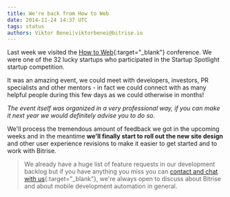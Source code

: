```yaml
---
title: We're back from How to Web
date: 2014-11-24 14:37 UTC
tags: status
authors: Viktor Benei|viktorbenei@bitrise.io
---
```


Last week we visited the [How to Web](http://2014.howtoweb.co/){:target="_blank"} conference.
We were one of the 32 lucky startups who participated in the
Startup Spotlight startup competition.

It was an amazing event, we could meet with developers, investors, PR specialists
and other mentors - in fact we could connect with as many helpful people during
this few days as we could otherwise in months!

*The event itself was organized in a very professional way,
if you can make it next year we would definitely advise you to do so.*

We'll process the tremendous amount of feedback we got in the upcoming
weeks and in the meantime **we'll finally start to roll out the
new site design** and other user experience revisions
to make it easier to get started and to work with Bitrise.

> We already have a huge list of feature requests in our development backlog
> but if you have anything you miss you
> can [contact and chat with us](http://www.bitrise.io/contact){:target="_blank"},
> we're always open to discuss about Bitrise and about mobile
> development automation in general.